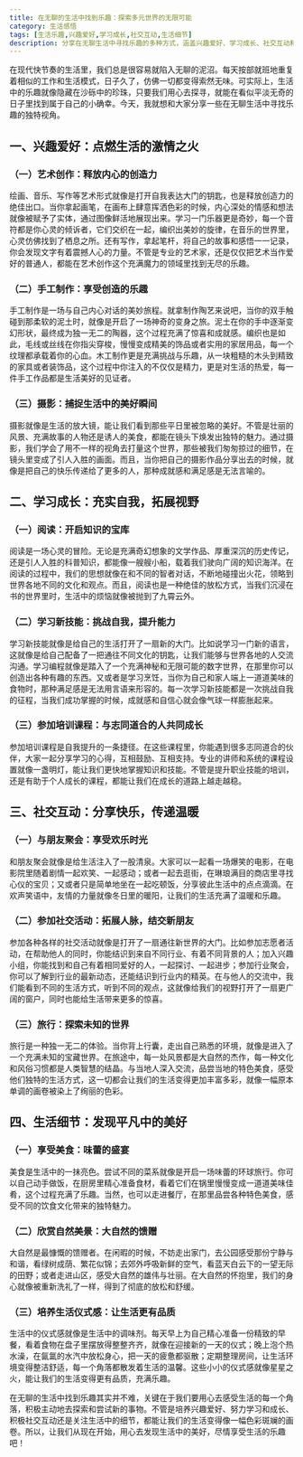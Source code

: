 ```yaml
---
title: 在无聊的生活中找到乐趣：探索多元世界的无限可能
category: 生活感悟
tags: [生活乐趣,兴趣爱好,学习成长,社交互动,生活细节]
description: 分享在无聊生活中寻找乐趣的多种方式，涵盖兴趣爱好、学习成长、社交互动和生活细节等方面，带你探索多元世界，发现生活中的小确幸。
---
```


在现代快节奏的生活里，我们总是很容易就陷入无聊的泥沼。每天按部就班地重复着相似的工作和生活模式，日子久了，仿佛一切都变得索然无味。可实际上，生活中的乐趣就像隐藏在沙砾中的珍珠，只要我们用心去探寻，就能在看似平淡无奇的日子里找到属于自己的小确幸。今天，我就想和大家分享一些在无聊生活中寻找乐趣的独特视角。

## 一、兴趣爱好：点燃生活的激情之火

### （一）艺术创作：释放内心的创造力
绘画、音乐、写作等艺术形式就像是打开自我表达大门的钥匙，也是释放创造力的绝佳出口。当你拿起画笔，在画布上肆意挥洒色彩的时候，内心深处的情感和想法就像被赋予了实体，通过图像鲜活地展现出来。学习一门乐器更是奇妙，每一个音符都是你心灵的倾诉者，它们交织在一起，编织出美妙的旋律，在音乐的世界里，心灵仿佛找到了栖息之所。还有写作，拿起笔杆，将自己的故事和感悟一一记录，你会发现文字有着震撼人心的力量。不管是专业的艺术家，还是仅仅把艺术当作爱好的普通人，都能在艺术创作这个充满魔力的领域里找到无尽的乐趣。

### （二）手工制作：享受创造的乐趣
手工制作是一场与自己内心对话的美妙旅程。就拿制作陶艺来说吧，当你的双手触碰到那柔软的泥土时，就像是开启了一场神奇的变身之旅。泥土在你的手中逐渐变幻形状，最终成为独一无二的陶器，这个过程充满了惊喜和成就感。编织也是如此，毛线或丝线在你指尖穿梭，慢慢变成精美的饰品或者实用的家居用品，每一个纹理都承载着你的心血。木工制作更是充满挑战与乐趣，从一块粗糙的木头到精致的家具或者装饰品，这个过程中你注入的不仅仅是精力，更是对生活的热爱，每一件手工作品都是生活美好的见证者。

### （三）摄影：捕捉生活中的美好瞬间
摄影就像是生活的放大镜，能让我们看到那些平日里被忽略的美好。不管是壮丽的风景、充满故事的人物还是诱人的美食，都能在镜头下焕发出独特的魅力。通过摄影，我们学会了用不一样的视角去打量这个世界，那些被我们匆匆掠过的细节，在镜头里变成了引人入胜的画面。而且，当你把自己的摄影作品分享出去的时候，就像是把自己的快乐传递给了更多的人，那种成就感和满足感是无法言喻的。

## 二、学习成长：充实自我，拓展视野

### （一）阅读：开启知识的宝库
阅读是一场心灵的冒险。无论是充满奇幻想象的文学作品、厚重深沉的历史传记，还是引人入胜的科普知识，都能像一艘艘小船，载着我们驶向广阔的知识海洋。在阅读的过程中，我们的思想就像在和不同的智者对话，不断地碰撞出火花，领略到世界各地不同的文化和观点。而且，阅读也是一种绝佳的放松方式，当我们沉浸在书的世界里时，生活中的烦恼就像被抛到了九霄云外。

### （二）学习新技能：挑战自我，提升能力
学习新技能就像是给自己的生活打开了一扇新的大门。比如说学习一门新的语言，这就像是给自己配备了一把通往不同文化的钥匙，让我们能够与世界各地的人交流沟通。学习编程就像是踏入了一个充满神秘和无限可能的数字世界，在那里你可以创造出各种有趣的东西。又或者是学习烹饪，当你为自己和家人端上一道道美味的食物时，那种满足感是无法用言语来形容的。每一次学习新技能都是一次挑战自我的征程，当我们成功掌握的时候，成就感和自信心就会像气球一样膨胀起来。

### （三）参加培训课程：与志同道合的人共同成长
参加培训课程是自我提升的一条捷径。在这些课程里，你能遇到很多志同道合的伙伴，大家一起分享学习的心得，互相鼓励、互相支持。专业的讲师和系统的课程设置就像一盏明灯，能让我们更快地掌握知识和技能。不管是提升职业技能的培训，还是有助于个人成长的课程，都能让我们在成长的道路上越走越稳。

## 三、社交互动：分享快乐，传递温暖

### （一）与朋友聚会：享受欢乐时光
和朋友聚会就像是给生活注入了一股清泉。大家可以一起看一场爆笑的电影，在电影院里随着剧情一起欢笑、一起感动；或者一起去逛街，在琳琅满目的商店里寻找心仪的宝贝；又或者只是简单地坐在一起吃顿饭，分享彼此生活中的点点滴滴。在欢声笑语中，友情的力量就像冬日里的暖阳，让我们的生活充满了温暖和乐趣。

### （二）参加社交活动：拓展人脉，结交新朋友
参加各种各样的社交活动就像是打开了一扇通往新世界的大门。比如参加志愿者活动，在帮助他人的同时，你能结识到来自不同行业、有着不同背景的人；加入兴趣小组，你能找到和自己有着相同爱好的人，一起探讨、一起进步；参加行业聚会，你可以了解到行业的最新动态，还能结识到行业内的精英。在与他人的交流中，我们能看到不同的生活方式，听到不同的观点，这就像给我们的视野打开了一扇更广阔的窗户，同时也能给生活带来更多的惊喜。

### （三）旅行：探索未知的世界
旅行是一种独一无二的体验。当你背上行囊，走出自己熟悉的环境，就像是进入了一个充满未知的宝藏世界。在旅途中，每一处风景都是大自然的杰作，每一种文化和风俗习惯都是人类智慧的结晶。与当地人深入交流，品尝当地的特色美食，感受他们独特的生活方式，这一切都会让我们的生活变得更加丰富多彩，就像一幅原本单调的画卷被染上了绚丽的色彩。

## 四、生活细节：发现平凡中的美好

### （一）享受美食：味蕾的盛宴
美食是生活中的一抹亮色。尝试不同的菜系就像是开启一场味蕾的环球旅行。你可以自己动手做饭，在厨房里精心准备食材，看着它们在锅里慢慢变成一道道美味佳肴，这个过程充满了乐趣。当然，也可以走进餐厅，在那里品尝各种特色美食，感受不同的饮食文化带来的独特魅力。

### （二）欣赏自然美景：大自然的馈赠
大自然是最慷慨的馈赠者。在闲暇的时候，不妨走出家门，去公园感受那份宁静与和谐，看绿树成荫、繁花似锦；去郊外呼吸新鲜的空气，看蓝天白云下的一望无际的田野；或者走进山区，感受大自然的雄伟与壮丽。在大自然的怀抱里，我们的身心就像被重新洗礼了一样，得到了彻底的放松和舒缓。

### （三）培养生活仪式感：让生活更有品质
生活中的仪式感就像是生活中的调味剂。每天早上为自己精心准备一份精致的早餐，看着食物在盘子里摆放得整整齐齐，就像在迎接新的一天的仪式；晚上泡个热水澡，在氤氲的水汽中放松身心，把一天的疲惫都驱散；定期整理房间，让生活环境变得整洁舒适，每一个角落都散发着生活的温馨。这些小小的仪式感就像星星之火，能让我们的生活变得更有品质，充满乐趣。

在无聊的生活中找到乐趣其实并不难，关键在于我们要用心去感受生活的每一个角落，积极主动地去探索和尝试新的事物。不管是培养兴趣爱好、努力学习和成长、积极社交互动还是关注生活中的细节，都能让我们的生活变得像一幅色彩斑斓的画卷。所以，让我们从现在开始，用心去发现生活中的美好，尽情享受生活的乐趣吧！